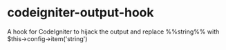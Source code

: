 # codeigniter-output-hook
A hook for CodeIgniter to hijack the output and replace %%string%% with $this->config->item('string')
